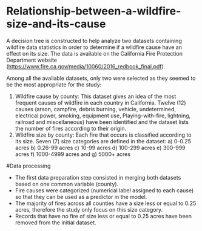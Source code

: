 # Relationship-between-a-wildfire-size-and-its-cause
A decision tree is constructed to help analyze two datasets containing wildfire data statistics in order to determine if a wildfire cause have an effect on its size. The data is available on the California Fire Protection Department website (https://www.fire.ca.gov/media/10060/2016_redbook_final.pdf).

Among all the available datasets, only two were selected as they seemed to be the most appropriate for the study:
1) Wildfire cause by county:
This dataset gives an idea of the most frequent causes of wildfire in each country in California. Twelve (12) causes (arson, campfire, debris burning, vehicle, undetermined, electrical power, smoking, equipment use, Playing-with-fire, lightning, railroad and miscellaneous) have been identified and the dataset lists the number of fires according to their origin.
2) Wildfire size by county:
Each fire that occurs is classified according to its size. Seven (7) size categories are defined in the dataset:
  a) 0-0.25 acres b) 0.26-99 acres c) 10-99 acres d) 100-299 acres e) 300-999 acres f) 1000-4999 acres and g) 5000+ acres

#Data processing
- The first data preparation step consisted in merging both datasets based on one common variable (county).
- Fire causes were categorized (numerical label assigned to each cause) so that they can be used as a predictor in the model.
- The majority of fires across all counties have a size less or equal to 0.25 acres, therefore the study only focus on this size category.
- Records that have no fire of size less or equal to 0.25 acres have been removed from the initial dataset.


